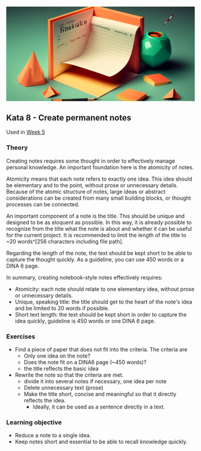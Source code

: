 ![Note length](images/woche5.png)

## Kata 8 - Create permanent notes

Used in [Week 5](2-1-Woche-5.md)

### Theory
Creating notes requires some thought in order to effectively manage personal knowledge. An important foundation here is the atomicity of notes.

Atomicity means that each note refers to exactly one idea. This idea should be elementary and to the point, without prose or unnecessary details. Because of the atomic structure of notes, large ideas or abstract considerations can be created from many small building blocks, or thought processes can be connected.

An important component of a note is the title. This should be unique and designed to be as eloquent as possible. In this way, it is already possible to recognize from the title what the note is about and whether it can be useful for the current project. It is recommended to limit the length of the title to ~20 words^[256 characters including file path].

Regarding the length of the note, the text should be kept short to be able to capture the thought quickly. As a guideline, you can use 450 words or a DINA 6 page.

In summary, creating notebook-style notes effectively requires:

- Atomicity: each note should relate to one elementary idea, without prose or unnecessary details.
- Unique, speaking title: the title should get to the heart of the note's idea and be limited to 20 words if possible.
- Short text length: the text should be kept short in order to capture the idea quickly, guideline is 450 words or one DINA 6 page.


### Exercises
- Find a piece of paper that does not fit into the criteria. The criteria are
	- Only one idea on the note?
	- Does the note fit on a DINA6 page (~450 words)?
	- the title reflects the basic idea
- Rewrite the note so that the criteria are met.
	- divide it into several notes if necessary, one idea per note
	- Delete unnecessary text (prose)
	- Make the title short, concise and meaningful so that it directly reflects the idea.
		- Ideally, it can be used as a sentence directly in a text.


### Learning objective
- Reduce a note to a single idea.
- Keep notes short and essential to be able to recall knowledge quickly.

